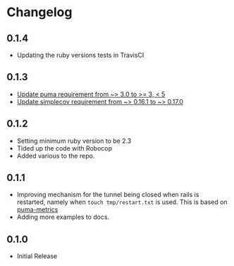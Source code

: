 # Changelog

## 0.1.4

  * Updating the ruby versions tests in TravisCI

## 0.1.3

  * [Update puma requirement from ~> 3.0 to >= 3, < 5](https://github.com/MikeRogers0/puma-ngrok-tunnel/pull/3)
  * [Update simplecov requirement from ~> 0.16.1 to ~> 0.17.0](https://github.com/MikeRogers0/puma-ngrok-tunnel/pull/4)

## 0.1.2

  * Setting minimum ruby version to be 2.3
  * Tided up the code with Robocop
  * Added various to the repo.

## 0.1.1

  * Improving mechanism for the tunnel being closed when rails is restarted, namely when `touch tmp/restart.txt` is used. This is based on [puma-metrics](https://github.com/harmjanblok/puma-metrics/blob/master/lib/puma/plugin/metrics.rb)
  * Adding more examples to docs.

## 0.1.0

  * Initial Release
